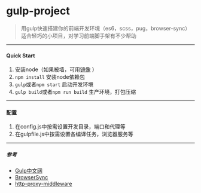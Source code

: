 # gulp-project
> 用gulp快速搭建你的前端开发环境（es6，scss，pug，browser-sync）
> 适合轻巧的小项目，对学习前端脚手架有不少帮助

---
#### Quick Start
1. 安装node（如果被墙，可用[镜像](http://npm.taobao.org/) ）
2. `npm install`  安装node依赖包
3. `gulp`或者`npm start` 启动开发环境
4. `gulp build`或者`npm run build` 生产环境，打包压缩

---
#### 配置
1. 在config.js中按需设置开发目录，端口和代理等
2. 在gulpfile.js中按需设置各编译任务，浏览器服务等

---
##### 参考
- [Gulp中文网](http://www.gulpjs.com.cn/) 
- [BrowserSync](https://browsersync.io) 
- [http-proxy-middleware](https://github.com/chimurai/http-proxy-middleware) 

